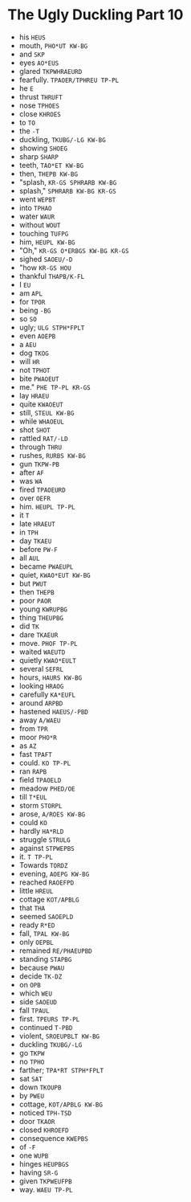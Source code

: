 # The Ugly Duckling Part 10

* his `HEUS`
* mouth, `PHO*UT KW-BG`
* and `SKP`
* eyes `AO*EUS`
* glared `TKPWHRAEURD`
* fearfully. `TPAOER/TPHREU TP-PL`
* he `E`
* thrust `THRUFT`
* nose `TPHOES`
* close `KHROES`
* to `TO`
* the `-T`
* duckling, `TKUBG/-LG KW-BG`
* showing `SHOEG`
* sharp `SHARP`
* teeth, `TAO*ET KW-BG`
* then, `THEPB KW-BG`
* "splash, `KR-GS SPHRARB KW-BG`
* splash," `SPHRARB KW-BG KR-GS`
* went `WEPBT`
* into `TPHAO`
* water `WAUR`
* without `WOUT`
* touching `TUFPG`
* him, `HEUPL KW-BG`
* "Oh," `KR-GS O*ERBGS KW-BG KR-GS`
* sighed `SAOEU/-D`
* "how `KR-GS HOU`
* thankful `THAPB/K-FL`
* I `EU`
* am `APL`
* for `TPOR`
* being `-BG`
* so `SO`
* ugly; `ULG STPH*FPLT`
* even `AOEPB`
* a `AEU`
* dog `TKOG`
* will `HR`
* not `TPHOT`
* bite `PWAOEUT`
* me." `PHE TP-PL KR-GS`
* lay `HRAEU`
* quite `KWAOEUT`
* still, `STEUL KW-BG`
* while `WHAOEUL`
* shot `SHOT`
* rattled `RAT/-LD`
* through `THRU`
* rushes, `RURBS KW-BG`
* gun `TKPW-PB`
* after `AF`
* was `WA`
* fired `TPAOEURD`
* over `OEFR`
* him. `HEUPL TP-PL`
* it `T`
* late `HRAEUT`
* in `TPH`
* day `TKAEU`
* before `PW-F`
* all `AUL`
* became `PWAEUPL`
* quiet, `KWAO*EUT KW-BG`
* but `PWUT`
* then `THEPB`
* poor `PAOR`
* young `KWRUPBG`
* thing `THEUPBG`
* did `TK`
* dare `TKAEUR`
* move. `PHOF TP-PL`
* waited `WAEUTD`
* quietly `KWAO*EULT`
* several `SEFRL`
* hours, `HAURS KW-BG`
* looking `HRAOG`
* carefully `KA*EUFL`
* around `ARPBD`
* hastened `HAEUS/-PBD`
* away `A/WAEU`
* from `TPR`
* moor `PHO*R`
* as `AZ`
* fast `TPAFT`
* could. `KO TP-PL`
* ran `RAPB`
* field `TPAOELD`
* meadow `PHED/OE`
* till `T*EUL`
* storm `STORPL`
* arose, `A/ROES KW-BG`
* could `KO`
* hardly `HA*RLD`
* struggle `STRULG`
* against `STPWEPBS`
* it. `T TP-PL`
* Towards `TORDZ`
* evening, `AOEPG KW-BG`
* reached `RAOEFPD`
* little `HREUL`
* cottage `KOT/APBLG`
* that `THA`
* seemed `SAOEPLD`
* ready `R*ED`
* fall, `TPAL KW-BG`
* only `OEPBL`
* remained `RE/PHAEUPBD`
* standing `STAPBG`
* because `PWAU`
* decide `TK-DZ`
* on `OPB`
* which `WEU`
* side `SAOEUD`
* fall `TPAUL`
* first. `TPEURS TP-PL`
* continued `T-PBD`
* violent, `SROEUPBLT KW-BG`
* duckling `TKUBG/-LG`
* go `TKPW`
* no `TPHO`
* farther; `TPA*RT STPH*FPLT`
* sat `SAT`
* down `TKOUPB`
* by `PWEU`
* cottage, `KOT/APBLG KW-BG`
* noticed `TPH-TSD`
* door `TKAOR`
* closed `KHROEFD`
* consequence `KWEPBS`
* of `-F`
* one `WUPB`
* hinges `HEUPBGS`
* having `SR-G`
* given `TKPWEUFPB`
* way. `WAEU TP-PL`
